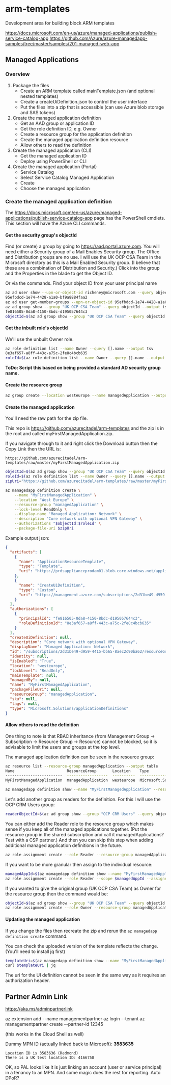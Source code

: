 # arm-templates

Development area for building block ARM templates

<https://docs.microsoft.com/en-us/azure/managed-applications/publish-service-catalog-app>
<https://github.com/Azure/azure-managedapp-samples/tree/master/samples/201-managed-web-app>

## Managed Applications

### Overview

1. Package the files
    * Create an ARM template called mainTemplate.json (and optional nested templates)
    * Create a createUiDefinition.json to control the user interface
    * Put the files into a zip that is accessible (can use Azure blob storage and SAS tokens)
1. Create the managed application definition
    * Get an AAD group or application ID
    * Get the role definition ID, e.g. Owner
    * Create a resource group for the application definition
    * Create the managed application definition resource
    * Allow others to read the definition
1. Create the managed application (CLI)
    * Get the managed application ID
    * Deploy using PowerShell or CLI
1. Create the managed application (Portal)
    * Service Catalog
    * Select Service Catalog Managed Application
    * Create
    * Choose the managed application

### Create the managed application definition

The <https://docs.microsoft.com/en-us/azure/managed-applications/publish-service-catalog-app> page has the PowerShell cmdlets. This section will have the Azure CLI commands.

#### Get the security group's objectId

Find (or create) a group by going to <https://aad.portal.azure.com>.  You will need either a Security group of a Mail Enables Security group.  The Office and Distribution groups are no use.  I will use the UK OCP CSA Team in the Microsoft directory as this is a Mail Enabled Security group.  (I believe that these are a combination of Distribution and Security.)  Click into the group and the Properties in the blade to get the Object ID.

Or via the commands.  Find your object ID from your user principal name

```bash
az ad user show --upn-or-object-id richeney@microsoft.com --query objectId --output tsv
95efbdcd-1e74-4428-a1a0-bf9a8884faa2
az ad user get-member-groups --upn-or-object-id 95efbdcd-1e74-4428-a1a0-bf9a8884faa2 --security-enabled-only --output json --query "[?contains(displayName, 'OCP')]"
az ad group show --group "UK OCP CSA Team" --query objectId --output tsv
fe816505-0da8-4150-8bdc-d195057644c3
objectId=$(az ad group show --group "UK OCP CSA Team" --query objectId --output tsv)
```

#### Get the inbuilt role's objectId

We'll use the unbuilt Owner role.

```bash
az role definition list --name Owner --query [].name --output tsv
8e3af657-a8ff-443c-a75c-2fe8c4bcb635
roleId=$(az role definition list --name Owner --query [].name --output tsv)
```

**ToDo: Script this based on being provided a standard AD security group name.**

#### Create the resource group

```bash
az group create --location westeurope --name managedApplication --output json
```

#### Create the managed application

You'll need the raw path for the zip file.

This repo is <https://github.com/azurecitadel/arm-templates> and the zip is in the root and called myFirstManagedApplication.zip.

If you navigate through to it and right click the Download button then the Copy Link then the URL is:

`https://github.com/azurecitadel/arm-templates/raw/master/myFirstManagedApplication.zip`

```bash
objectId=$(az ad group show --group "UK OCP CSA Team" --query objectId --output tsv)
roleId=$(az role definition list --name Owner --query [].name --output tsv)
zipUri="https://github.com/azurecitadel/arm-templates/raw/master/myFirstManagedApplication.zip"

az managedapp definition create \
    --name "MyFirstManagedApplication" \
    --location "West Europe" \
    --resource-group "managedApplication" \
    --lock-level ReadOnly \
    --display-name "Managed Application: Network" \
    --description "Core network with optional VPN Gateway" \
    --authorizations "$objectId:$roleId" \
    --package-file-uri $zipUri
```

Example output json:

```json
{
  "artifacts": [
    {
      "name": "ApplicationResourceTemplate",
      "type": "Template",
      "uri": "https://prdsapplianceprodam01.blob.core.windows.net/applicationdefinitions/55993_2D31BE49D9594415BB658AEC2C90BA62_872BF3F66509FB610503D8504C4F684830CB4723/applicationResourceTemplate.json?sv=2017-04-17&sr=b&sig=7uCWEvPO74zV1scQ%2FmRmq72BDoC5INND9tqTBGGQVgk%3D&se=2118-10-03T11:10:59Z&sp=r"
    },
    {
      "name": "CreateUiDefinition",
      "type": "Custom",
      "uri": "https://management.azure.com/subscriptions/2d31be49-d959-4415-bb65-8aec2c90ba62/resourceGroups/managedApplication/providers/Microsoft.Solutions/applicationDefinitions/MyFirstManagedApplication/applicationArtifacts/CreateUiDefinition?api-version=2017-09-01"
    }
  ],
  "authorizations": [
    {
      "principalId": "fe816505-0da8-4150-8bdc-d195057644c3",
      "roleDefinitionId": "8e3af657-a8ff-443c-a75c-2fe8c4bcb635"
    }
  ],
  "createUiDefinition": null,
  "description": "Core network with optional VPN Gateway",
  "displayName": "Managed Application: Network",
  "id": "/subscriptions/2d31be49-d959-4415-bb65-8aec2c90ba62/resourceGroups/managedApplication/providers/Microsoft.Solutions/applicationDefinitions/MyFirstManagedApplication",
  "identity": null,
  "isEnabled": "True",
  "location": "westeurope",
  "lockLevel": "ReadOnly",
  "mainTemplate": null,
  "managedBy": null,
  "name": "MyFirstManagedApplication",
  "packageFileUri": null,
  "resourceGroup": "managedApplication",
  "sku": null,
  "tags": null,
  "type": "Microsoft.Solutions/applicationDefinitions"
}
```

#### Allow others to read the definition

One thing to note is that RBAC inheritance (from Management Group -> Subscription -> Resource Group -> Resource) cannot be blocked, so it is advisable to limit the users and groups at the top level.

The managed application definition can be seen in the resource group:

```bash
az resource list --resource-group managedApplication --output table
Name                       ResourceGroup       Location    Type                                        Status
-------------------------  ------------------  ----------  ------------------------------------------  --------
MyFirstManagedApplication  managedApplication  westeurope  Microsoft.Solutions/applicationDefinitions

az managedapp definition show --name "MyFirstManagedApplication" --resource-group managedApplication --output json
```

Let's add another group as readers for the definition.  For this I will use the OCP CRM Users group:

```bash
readerObjectId=$(az ad group show --group "OCP CRM Users" --query objectId --output tsv)
```

You can either add the Reader role to the resource group which makes sense if you keep all of the managed applications together.  (Put the resource group in the shared subscription and call it managedApplications? Test with a CSP partner.)  And then you can skip this step when adding additional managed application definitions in the future.

```bash
az role assignment create --role Reader --resource-group managedApplication --assignee-object-id $readerObjectId --output json
```

If you want to be more granular then assign to the individual resource:

```bash
managedAppId=$(az managedapp definition show --name "MyFirstManagedApplication" --resource-group managedApplication --output tsv --query id)
az role assignment create --role Reader --scope $managedAppId --assignee-object-id $readerObjectId --output json
```

If you wanted to give the original group (UK OCP CSA Team) as Owner for the resource group then the command would be:

```bash
objectId=$(az ad group show --group "UK OCP CSA Team" --query objectId --output tsv)
az role assignment create --role Owner --resource-group managedApplication --assignee-object-id $objectId --output json
```

#### Updating the managed application

If you change the files then recreate the zip and rerun the `az managedapp definition create` command.

You can check the uploaded version of the template reflects the change. (You'll need to install jq first)

```bash
templateUri=$(az managedapp definition show --name "MyFirstManagedApplication" --resource-group managedApplication --query "artifacts[?type == 'Template'].uri" --output tsv)
curl $templateUri | jq
```

The uri for the UI definition cannot be seen in the same way as it requires an authorization header.

## Partner Admin Link

<https://aka.ms/adminpartnerlink>

az extension add --name managementpartner
az login --tenant <tenant>
az managementpartner create --partner-id 12345

(this works in the Cloud Shell as well)

Dummy MPN ID (actually linked back to Microsoft): **3583635**

    Location ID is 3583636 (Redmond)
    There is a UK test location ID: 4166758

OK, so PAL looks like it is just linking an account (user or service principal) in a tenancy to an MPN.  And some magic does the rest for reporting.  Auto DPoR?
